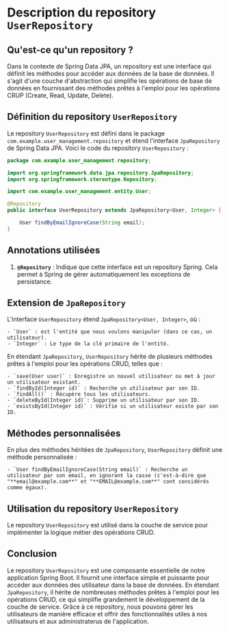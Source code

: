 # Description du repository `UserRepository`

## Qu'est-ce qu'un repository ?

Dans le contexte de Spring Data JPA, un repository est une interface qui définit les méthodes pour accéder aux données de la base de données. Il s'agit d'une couche d'abstraction qui simplifie les opérations de base de données en fournissant des méthodes prêtes à l'emploi pour les opérations CRUP (Create, Read, Update, Delete).

## Définition du repository `UserRepository`

Le repository `UserRepository` est défini dans le package `com.example.user_management.repository` et étend l'interface `JpaRepository` de Spring Data JPA. Voici le code du repository `UserRepository` : 

```java
package com.example.user_management.repository;

import org.springframework.data.jpa.repository.JpaRepository;
import org.springframework.stereotype.Repository;

import com.example.user_management.entity.User;

@Repository
public interface UserRepository extends JpaRepository<User, Integer> {

    User findByEmailIgnoreCase(String email);
}
```

## Annotations utilisées

1. **`@Repository`** : Indique que cette interface est un repository Spring. Cela permet à Spring de gérer automatiquement les exceptions de persistance.

## Extension de `JpaRepository`

L'interface `UserRepository` étend `JpaRepository<User, Integer>`, où :

    - `User` : est l'entité que nous voulons manipuler (dans ce cas, un utilisateur).
    - `Integer` : Le type de la clé primaire de l'entité.

En étendant `JpaRepository`, `UserRepository` hérite de plusieurs méthodes prêtes à l'emploi pour les opérations CRUD, telles que :

    - `save(User user)` : Enregistre un nouvel utilisateur ou met à jour un utilisateur existant.
    - `findById(Integer id)` : Recherche un utilisateur par son ID.
    - `findAll()` : Récupère tous les utilisateurs.
    - `deleteById(Integer id)`: Supprime un utilisateur par son ID.
    - `existsById(Integer id)` : Vérifie si un utilisateur existe par son ID.

## Méthodes personnalisées

En plus des méthodes héritées de `JpaRepository`, `UserRepository` définit une méthode personnalisée :

    - `User findByEmailIgnoreCase(String email)` : Recherche un utilisateur par son email, en ignorant la casse (c'est-à-dire que "**email@example.com**" et "**EMAIL@example.com**" cont considérés comme égaux).

## Utilisation du repository `UserRepository`

Le repository `UserRepository` est utilisé dans la couche de service pour implémenter la logique métier des opérations CRUD.

## Conclusion

Le repository `UserRepository` est une composante essentielle de notre application Spring Boot. Il fournit une interface simple et puissante pour accéder aux données des utilisateur dans la base de données. En étendant `JpaRepository`, il hérite de nombreuses méthodes prêtes à l'emploi pour les opérations CRUD, ce qui simplifie grandement le développement de la couche de service. Grâce à ce repository, nous pouvons gérer les utilisateurs de manière efficace et offrir des fonctionnalités utiles à nos utilisateurs et aux administraterus de l'application.